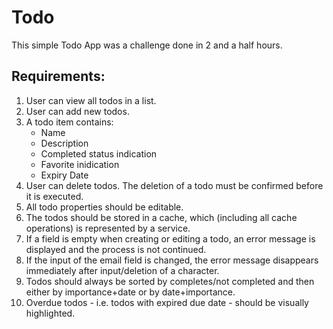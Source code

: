 # Todo

This simple Todo App was a challenge done in 2 and a half hours.

## Requirements:
1. User can view all todos in a list.
2. User can add new todos.
3. A todo item contains:
    - Name
    - Description
    - Completed status indication
    - Favorite inidication
    - Expiry Date
4. User can delete todos. The deletion of a todo must be confirmed before it is executed.
5. All todo properties should be editable.
6. The todos should be stored in a cache, which (including all cache operations) is represented by a service.
7. If a field is empty when creating or editing a todo, an error message is displayed and the process is not continued.
8. If the input of the email field is changed, the error message disappears immediately after input/deletion of a character.
9. Todos should always be sorted by completes/not completed and then either by importance+date or by date+importance.
10. Overdue todos - i.e. todos with expired due date - should be visually highlighted.
